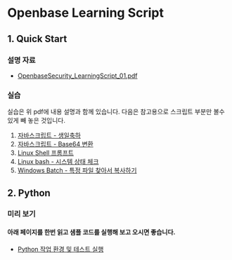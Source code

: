 # Openbase Learning Script
## 1. Quick Start
### 설명 자료
* [OpenbaseSecurity_LearningScript_01.pdf](./01/OpenbaseSecurity_LearningScript_01.pdf)

### 실습

실습은 위 pdf에 내용 설명과 함께 있습니다. 
다음은 참고용으로 스크립트 부분만 볼수 있게 빼 놓은 것입니다.

1. [자바스크립트 - 생일축하](./01/exercise01.md)
2. [자바스크립트 - Base64 변환](./01/exercise02.md)
3. [Linux Shell 프롬프트](./01/exercise03.md)
4. [Linux bash - 시스템 상태 체크](./01/exercise04.md)
5. [Windows Batch - 특정 파일 찾아서 복사하기](./01/exercise05.md)

## 2. Python

### 미리 보기
#### 아래 페이지를 한번 읽고 샘플 코드를 실행해 보고 오시면 좋습니다.
* [Python 작업 환경 및 테스트 실행](./02/python_setup.md)
